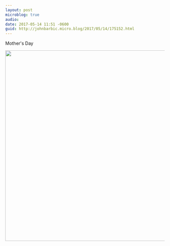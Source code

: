 ```yaml
---
layout: post
microblog: true
audio: 
date: 2017-05-14 11:51 -0600
guid: http://johnbarbic.micro.blog/2017/05/14/175152.html
---
```

Mother's Day

<img src="http://johnbarbic.micro.blog/uploads/2017/fde76bc198.jpg" width="600" height="600" style="height: auto" />
